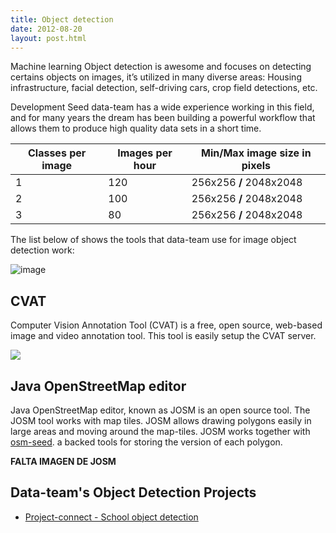 ```yaml
---
title: Object detection
date: 2012-08-20
layout: post.html
---
```


Machine learning Object detection is awesome and focuses on detecting certains objects on images, it’s utilized in many diverse areas: Housing infrastructure, facial detection, self-driving cars, crop field detections, etc.

Development Seed data-team has a wide experience working in this field, and for many years the dream has been building a powerful workflow that allows them to produce high quality data sets in a short time.

<table class="table">
  <thead>
    <tr>
      <th scope="col">Classes per image</th>
      <th scope="col">Images per hour</th>
      <th scope="col">Min/Max image size in pixels</th>
    </tr>
  </thead>
  <tbody>
    <tr>
      <td>1</td>
      <td>120</td>
    <td>256x256 <strong>/</strong> 2048x2048</td>
    </tr>
    <tr>
      <td>2</td>
      <td>100</td>
      <td>256x256 <strong>/</strong> 2048x2048</td>
    </tr>
    <tr>
      <td>3</td>
      <td>80</td>
      <td>256x256 <strong>/</strong> 2048x2048</td>
    </tr>
  </tbody>
</table>

The list below of shows the tools that data-team use for image object detection work:

![image](https://devseed.com/data-team-workflow/assets/images/object-detection.png)

## CVAT

Computer Vision Annotation Tool (CVAT) is a free, open source, web-based image and video annotation tool. This tool is easily setup the CVAT server.

![](https://paper-attachments.dropbox.com/s_230DC06EACF3ACA9F9E356E4840E7091EA3153BB2E07CA5FA7F773EE60638E3E_1643658400175_chips_ahoy_image_classification.gif)

## Java OpenStreetMap editor

Java OpenStreetMap editor, known as JOSM is an open source tool. The JOSM tool works with map tiles. JOSM allows drawing polygons easily in large areas and moving around the map-tiles. JOSM works together with [osm-seed](https://github.com/developmentseed/osm-seed). a backed tools for storing the version of each polygon.

**FALTA IMAGEN DE JOSM**

## Data-team's Object Detection Projects

- [Project-connect - School object detection](/highlighted-projects/project-connect/)

